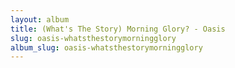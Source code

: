 ```yaml
---
layout: album
title: (What's The Story) Morning Glory? - Oasis
slug: oasis-whatsthestorymorningglory
album_slug: oasis-whatsthestorymorningglory
---
```

